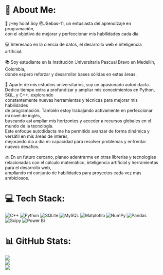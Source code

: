 # 💫 About Me:
👋 ¡Hey hola! Soy @JSebas-11, un entusiasta del aprendizaje en programación, <br>    con el objetivo de mejorar y perfeccionar mis habilidades cada día.<br><br>💻 Interesado en la ciencia de datos, el desarrollo web e inteligencia artificial. <br><br>📚 Soy estudiante en la Institución Universitaria Pascual Bravo en Medellín, Colombia, <br>    donde espero reforzar y desarrollar bases sólidas en estas áreas.<br><br>🚀 Aparte de mis estudios universitarios, soy un apasionado autodidacta. <br>   Dedico tiempo extra a profundizar y ampliar mis conocimientos en Python, SQL, y C++, explorando <br>   constantemente nuevas herramientas y técnicas para mejorar mis habilidades <br>   de programación. También estoy trabajando activamente en perfeccionar mi nivel de inglés, <br>   buscando así ampliar mis horizontes y acceder a recursos globales en el mundo de la tecnología. <br>   Este enfoque autodidacta me ha permitido avanzar de forma dinámica y versátil en mis áreas de interés, <br>   mejorando día a día mi capacidad para resolver problemas y enfrentar nuevos desafíos.<br><br>🔜 En un futuro cercano, planeo adentrarme en otras librerías y tecnologías <br>    relacionadas con el cálculo matemático, inteligencia artificial y herramientas para el desarrollo web, <br>   ampliando mi conjunto de habilidades para proyectos cada vez más ambiciosos.

# 💻 Tech Stack:
![C++](https://img.shields.io/badge/c++-%2300599C.svg?style=flat&logo=c%2B%2B&logoColor=white) ![Python](https://img.shields.io/badge/python-3670A0?style=flat&logo=python&logoColor=ffdd54) ![SQLite](https://img.shields.io/badge/sqlite-%2307405e.svg?style=flat&logo=sqlite&logoColor=white) ![MySQL](https://img.shields.io/badge/mysql-4479A1.svg?style=flat&logo=mysql&logoColor=white) ![Matplotlib](https://img.shields.io/badge/Matplotlib-%23ffffff.svg?style=flat&logo=Matplotlib&logoColor=black) ![NumPy](https://img.shields.io/badge/numpy-%23013243.svg?style=flat&logo=numpy&logoColor=white) ![Pandas](https://img.shields.io/badge/pandas-%23150458.svg?style=flat&logo=pandas&logoColor=white) ![Scipy](https://img.shields.io/badge/SciPy-%230C55A5.svg?style=flat&logo=scipy&logoColor=%white) ![Power Bi](https://img.shields.io/badge/power_bi-F2C811?style=flat&logo=powerbi&logoColor=black)
# 📊 GitHub Stats:
![](https://github-readme-stats.vercel.app/api?username=JSebas-11&theme=date_night&hide_border=false&include_all_commits=true&count_private=false)<br/>
![](https://github-readme-streak-stats.herokuapp.com/?user=JSebas-11&theme=date_night&hide_border=false)<br/>
![](https://github-readme-stats.vercel.app/api/top-langs/?username=JSebas-11&theme=date_night&hide_border=false&include_all_commits=true&count_private=false&layout=compact)

<!-- Proudly created with GPRM ( https://gprm.itsvg.in ) -->
